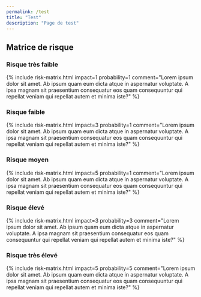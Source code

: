 ```yaml
---
permalink: /test
title: "Test"
description: "Page de test"
---
```


## Matrice de risque

### Risque très faible

{% include
    risk-matrix.html
    impact=1
    probability=1
    comment="Lorem ipsum dolor sit amet. Ab ipsum quam eum dicta atque in aspernatur voluptate. A ipsa magnam sit praesentium consequatur eos quam consequuntur qui repellat veniam qui repellat autem et minima iste?"
%}

### Risque faible

{% include
    risk-matrix.html
    impact=3
    probability=1
    comment="Lorem ipsum dolor sit amet. Ab ipsum quam eum dicta atque in aspernatur voluptate. A ipsa magnam sit praesentium consequatur eos quam consequuntur qui repellat veniam qui repellat autem et minima iste?"
%}

### Risque moyen

{% include
    risk-matrix.html
    impact=5
    probability=1
    comment="Lorem ipsum dolor sit amet. Ab ipsum quam eum dicta atque in aspernatur voluptate. A ipsa magnam sit praesentium consequatur eos quam consequuntur qui repellat veniam qui repellat autem et minima iste?"
%}

### Risque élevé

{% include
    risk-matrix.html
    impact=3
    probability=3
    comment="Lorem ipsum dolor sit amet. Ab ipsum quam eum dicta atque in aspernatur voluptate. A ipsa magnam sit praesentium consequatur eos quam consequuntur qui repellat veniam qui repellat autem et minima iste?"
%}

### Risque très élevé

{% include
    risk-matrix.html
    impact=5
    probability=5
    comment="Lorem ipsum dolor sit amet. Ab ipsum quam eum dicta atque in aspernatur voluptate. A ipsa magnam sit praesentium consequatur eos quam consequuntur qui repellat veniam qui repellat autem et minima iste?"
%}